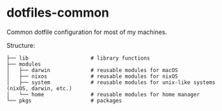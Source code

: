 # dotfiles-common

Common dotfile configuration for most of my machines.

Structure:

```text
├── lib                    # library functions
├── modules
│   ├── darwin             # reusable modules for macOS
│   ├── nixos              # reusable modules for nixOS
│   ├── system             # reusable modules for unix-like systems (nixOS, darwin, etc.)
│   └── home               # reusable modules for home manager
└── pkgs                   # packages
```

